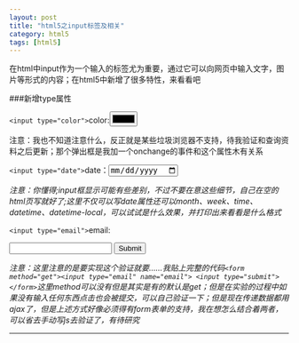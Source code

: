 ```yaml
---
layout: post
title: "html5之input标签及相关"
category: html5
tags: [html5]
---
```


在html中input作为一个输入的标签尤为重要，通过它可以向网页中输入文字，图片等形式的内容；在html5中新增了很多特性，来看看吧

<!-- more -->

###新增type属性

`<input type="color">`color:<input type="color" onchange = "alert('选择的颜色是:'+this.value)">

注意：我也不知道注意什么，反正就是某些垃圾浏览器不支持，待我验证和查询资料之后更新；那个弹出框是我加一个onchange的事件和这个属性木有关系

`<input type="date">`date：<input type="date" onchange = "alert('选择的日期是:'+this.value)">

*注意：你懂得;input框显示可能有些差别，不过不要在意这些细节，自己在空的html页写就好了;这里不仅可以写date属性还可以month、week、time、datetime、datetime-local，可以试试是什么效果，并打印出来看看是什么格式*

`<input type="email">`email:<form><input type="email" name="email"> <input type="submit"></form>

*注意：这里注意的是要实现这个验证就要……我贴上完整的代码`<form method="get"><input type="email" name="email"> <input type="submit"></form>`这里method可以没有但是其实是有的默认是get；但是在实验的过程中如果没有输入任何东西点击也会被提交，可以自己验证一下；但是现在传递数据都用ajax了，但是上述方式好像必须得有form表单的支持，我在想怎么结合着两者，可以省去手动写js去验证了，有待研究*

- - -

